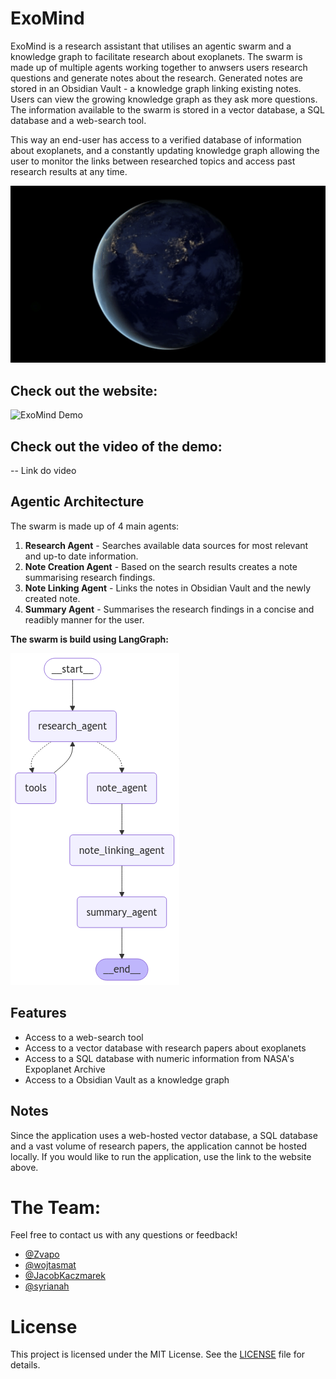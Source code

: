 # ExoMind

ExoMind is a research assistant that utilises an agentic swarm and a knowledge graph to facilitate research about exoplanets.
The swarm is made up of multiple agents working together to anwsers users research questions and generate notes about the research.
Generated notes are stored in an Obsidian Vault - a knowledge graph linking existing notes. Users can view the growing knowledge graph as they ask more questions.
The information available to the swarm is stored in a vector database, a SQL database and a web-search tool.

This way an end-user has access to a verified database of information about exoplanets, and a constantly updating knowledge graph allowing the user to monitor the links between researched topics and access past research results at any time.

<p align="center">
  <img src="demo_gif.gif" alt="ExoMind Demo" width="600"/>
</p>


## Check out the website:

![ExoMind Demo](https://exomind.space)

## Check out the video of the demo:

-- Link do video

## Agentic Architecture

The swarm is made up of 4 main agents:

1. **Research Agent** - Searches available data sources for most relevant and up-to date information.
2. **Note Creation Agent** - Based on the search results creates a note summarising research findings.
4. **Note Linking Agent** - Links the notes in Obsidian Vault and the newly created note.
3. **Summary Agent** - Summarises the research findings in a concise and readibly manner for the user.

**The swarm is build using LangGraph:**

![LangGraph Architecture](backend/graphs_figs/graph.png)

## Features
- Access to a web-search tool
- Access to a vector database with research papers about exoplanets
- Access to a SQL database with numeric information from NASA's Expoplanet Archive
- Access to a Obsidian Vault as a knowledge graph

## Notes

Since the application uses a web-hosted vector database, a SQL database and a vast volume of research papers, the application cannot be hosted locally. If you would like to run the application, use the link to the website above.

# The Team:

Feel free to contact us with any questions or feedback!

- [@Zvapo](https://github.com/Zvapo)
- [@wojtasmat](https://github.com/wojtasmat)
- [@JacobKaczmarek](https://github.com/JacobKaczmarek)
- [@syrianah](https://github.com/syrianah)

# License

This project is licensed under the MIT License. See the [LICENSE](LICENSE) file for details.






